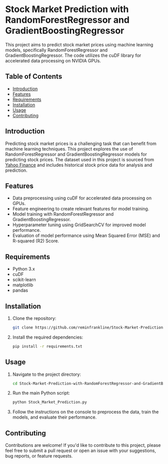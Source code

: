 # Stock Market Prediction with RandomForestRegressor and GradientBoostingRegressor

This project aims to predict stock market prices using machine learning models, specifically RandomForestRegressor and GradientBoostingRegressor. The code utilizes the cuDF library for accelerated data processing on NVIDIA GPUs.

## Table of Contents

- [Introduction](#introduction)
- [Features](#features)
- [Requirements](#requirements)
- [Installation](#installation)
- [Usage](#usage)
- [Contributing](#contributing)

## Introduction

Predicting stock market prices is a challenging task that can benefit from machine learning techniques. This project explores the use of RandomForestRegressor and GradientBoostingRegressor models for predicting stock prices. The dataset used in this project is sourced from [Yahoo Finance](https://finance.yahoo.com/) and includes historical stock price data for analysis and prediction.

## Features

- Data preprocessing using cuDF for accelerated data processing on GPUs.
- Feature engineering to create relevant features for model training.
- Model training with RandomForestRegressor and GradientBoostingRegressor.
- Hyperparameter tuning using GridSearchCV for improved model performance.
- Evaluation of model performance using Mean Squared Error (MSE) and R-squared (R2) Score.

## Requirements

- Python 3.x
- cuDF
- scikit-learn
- matplotlib
- pandas

## Installation

1. Clone the repository:

   ```bash
   git clone https://github.com/reminfrankline/Stock-Market-Prediction-with-RandomForestRegressor-and-GradientBoostingRegressor.git
   ```

2. Install the required dependencies:

   ```bash
   pip install -r requirements.txt
   ```

## Usage

1. Navigate to the project directory:

   ```bash
   cd Stock-Market-Prediction-with-RandomForestRegressor-and-GradientBoostingRegressor
   ```

2. Run the main Python script:

   ```bash
   python Stock_Market_Prediction.py
   ```

3. Follow the instructions on the console to preprocess the data, train the models, and evaluate their performance.

## Contributing

Contributions are welcome! If you'd like to contribute to this project, please feel free to submit a pull request or open an issue with your suggestions, bug reports, or feature requests.
